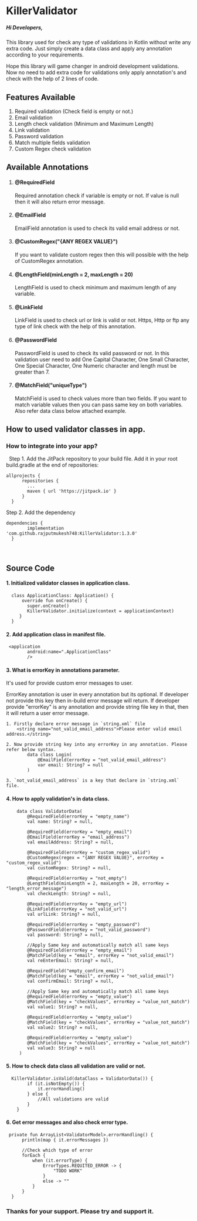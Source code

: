 # KillerValidator

<h5>Hi Developers,</h5>
<p>This library used for check any type of validations in Kotlin without write any extra code. Just simply create a data class and apply any annotation according to your requirements.</p>
<p>Hope this library will game changer in android development validations. Now no need to add extra code for validations only apply annotation's and check with the help of 2 lines of code.</p>

<h2>Features Available</h2>
<ol>
  <li>Required validation (Check field is empty or not.)</li>
  <li>Email validation</li>
  <li>Length check validation (Minimum and Maximum Length)</li>
  <li>Link validation</li>
  <li>Password validation</li>
  <li>Match multiple fields validation</li>
  <li>Custom Regex check validation</li>
 </ol>


<h2>Available Annotations</h2>
<ol>
  <li><h4>@RequiredField</h4></li>
  <p>Required annotation check if variable is empty or not. If value is null then it will also return error message.</p>
  <li><h4>@EmailField</h4></li>
  <p>EmailField annotation is used to check its valid email address or not.</p>
  <li><h4>@CustomRegex("{ANY REGEX VALUE}")</h4></li>
  <p>If you want to validate custom regex then this will possible with the help of CustomRegex annotation.</p>
  <li><h4>@LengthField(minLength = 2, maxLength = 20)</h4></li>
  <p>LengthField is used to check minimum and maximum length of any variable.</p>
  <li><h4>@LinkField</h4></li>
  <p>LinkField is used to check url or link is valid or not. Https, Http or ftp any type of link check with the help of this annotation.</p>
  <li><h4>@PasswordField</h4></li>
  <p>PasswordField is used to check its valid password or not. In this validation user need to add One Capital Character, One Small Character, One Special Character, One Numeric character and length must be greater than 7.</p>
  <li><h4>@MatchField("uniqueType")</h4></li>
  <p>MatchField is used to check values more than two fields. If you want to match variable values then you can pass same key on both variables. Also refer data class below attached example.</p>
 </ol>

 <h2> How to used validator classes in app. </h2>

<h3>How to integrate into your app?</h3>
&nbsp;&nbsp;Step 1. Add the JitPack repository to your build file. Add it in your root build.gradle
at the end of repositories:

    allprojects {
		  repositories {
		  	...
		  	maven { url 'https://jitpack.io' }
		  }
	  }

Step 2. Add the dependency

    dependencies {
	        implementation 'com.github.rajputmukesh748:KillerValidator:1.3.0'
	  }

<br>
<h2>Source Code</h2>

<h4>1. Initialized validator classes in application class.</h4>

      class ApplicationClass: Application() {
          override fun onCreate() {
            super.onCreate()
            KillerValidator.initialize(context = applicationContext)
         }
      }

<h4>2. Add application class in manifest file.</h4>

     <application
            android:name=".ApplicationClass"
            />

<h4>3. What is errorKey in annotations parameter.</h4>
<p>It's used for provide custom error messages to user.</p>
<p>ErrorKey annotation is user in every annotation but its optional. If developer not provide this
key then in-build error message will return. If developer provide "errorKey" is any annotation and
provide string file key in that, then it will return a user error message.</p>

    1. Firstly declare error message in `string.xml` file
        <string name="not_valid_email_address">Please enter valid email address.</string>

    2. Now provide string key into any errorKey in any annotation. Please refer below syntax.
            data class Login(
                @EmailField(errorKey = "not_valid_email_address")
                var email: String? = null
            )

    3. `not_valid_email_address` is a key that declare in `string.xml` file.


<h4>4. How to apply validation's in data class.</h4>

        data class ValidatorData( 
            @RequiredField(errorKey = "empty_name")
            val name: String? = null,
        
            @RequiredField(errorKey = "empty_email")
            @EmailField(errorKey = "email_address")
            val emailAddress: String? = null,
        
            @RequiredField(errorKey = "custom_regex_valid")
            @CustomRegex(regex = "{ANY REGEX VALUE}", errorKey = "custom_regex_valid")
            val customRegex: String? = null,
        
            @RequiredField(errorKey = "not_empty")
            @LengthField(minLength = 2, maxLength = 20, errorKey = "length_error_message")
            val checkLength: String? = null,
        
            @RequiredField(errorKey = "empty_url")
            @LinkField(errorKey = "not_valid_url")
            val urlLink: String? = null,
        
            @RequiredField(errorKey = "empty_password")
            @PasswordField(errorKey = "not_valid_password")
            val password: String? = null,
        
            //Apply Same key and automatically match all same keys
            @RequiredField(errorKey = "empty_email")
            @MatchField(key = "email", errorKey = "not_valid_email")
            val reEnterEmail: String? = null,
        
            @RequiredField("empty_confirm_email")
            @MatchField(key = "email", errorKey = "not_valid_email")
            val confirmEmail: String? = null,
        
            //Apply Same key and automatically match all same keys
            @RequiredField(errorKey = "empty_value")
            @MatchField(key = "checkValues", errorKey = "value_not_match")
            val value1: String? = null,
        
            @RequiredField(errorKey = "empty_value")
            @MatchField(key = "checkValues", errorKey = "value_not_match")
            val value2: String? = null,
        
            @RequiredField(errorKey = "empty_value")
            @MatchField(key = "checkValues", errorKey = "value_not_match")
            val value3: String? = null
         )

<h4>5. How to check data class all validation are valid or not.</h4>

      KillerValidator.isValid(dataClass = ValidatorData()) {
            if (it.isNotEmpty()) {
                it.errorHandling()
            } else {
                //All validations are valid
            }
        }

<h4>6. Get error messages and also check error type.</h4>

     private fun ArrayList<ValidatorModel>.errorHandling() {
          println(map { it.errorMessages })

          //Check which type of error
          forEach {
              when (it.errorType) {
                  ErrorTypes.REQUITED_ERROR -> {
                      "TODO WORK"
                  }
                  else -> ""
              }
          }
      }

<b><h3>Thanks for your support. Please try and support it.</h3></b>

